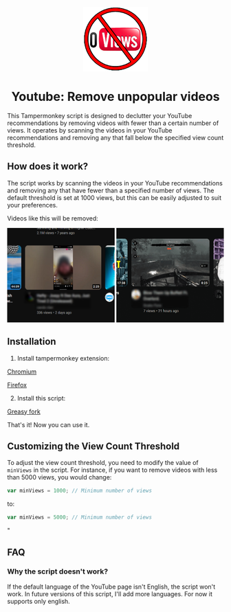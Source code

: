 <p align="center">  
  <img src="icon.png" width=150 height=150>
</p>

<h1 align="center">Youtube: Remove unpopular videos</h1>

This Tampermonkey script is designed to declutter your YouTube recommendations by removing videos with fewer than a certain number of views. It operates by scanning the videos in your YouTube recommendations and removing any that fall below the specified view count threshold.

## How does it work?

The script works by scanning the videos in your YouTube recommendations and removing any that have fewer than a specified number of views. The default threshold is set at 1000 views, but this can be easily adjusted to suit your preferences.

Videos like this will be removed:

<p float="left">
  <img src="Screenshot_1new.png" width=250 height=220>
  <img src="Screenshot_3new.png" width=250 height=220>
</p>

## Installation 

1. Install tampermonkey extension:

<a href="https://chrome.google.com/webstore/detail/tampermonkey/dhdgffkkebhmkfjojejmpbldmpobfkfo?hl=en">Chromium</a>

<a href="https://addons.mozilla.org/ru/firefox/addon/tampermonkey/">Firefox</a>

2. Install this script:

<a href="https://greasyfork.org/en/scripts/478273-youtube-remove-unpopular-videos?locale_override=1">Greasy fork</a>

That's it! Now you can use it.

## Customizing the View Count Threshold

To adjust the view count threshold, you need to modify the value of `minViews` in the script. For instance, if you want to remove videos with less than 5000 views, you would change:

```javascript
var minViews = 1000; // Minimum number of views
```

to:

```javascript
var minViews = 5000; // Minimum number of views
```
"

## FAQ
### Why the script doesn't work?
If the default language of the YouTube page isn't English, the script won't work.
In future versions of this script, I'll add more languages. For now it supports only english.

